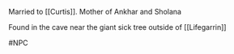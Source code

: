 Married to [[Curtis]]. 
Mother of Ankhar and Sholana

Found in the cave near the giant sick tree outside of [[Lifegarrin]]

#NPC 